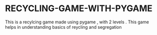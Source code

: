 # RECYCLING-GAME-WITH-PYGAME
This is a recylcing game made using pygame , with 2 levels . This game helps in understanding basics of reycling and segregation
